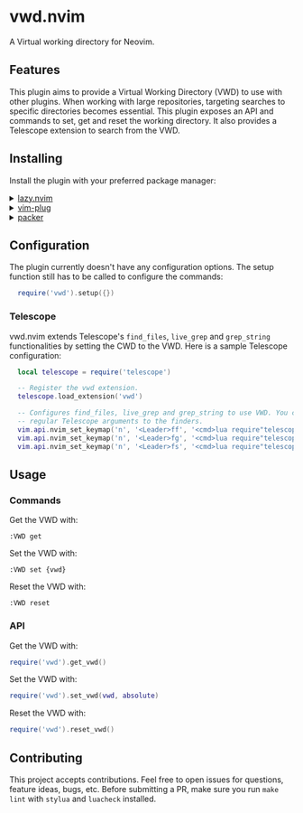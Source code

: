 # vwd.nvim
A Virtual working directory for Neovim.

## Features

This plugin aims to provide a Virtual Working Directory (VWD) to use with
other plugins. When working with large repositories, targeting searches to
specific directories becomes essential. This plugin exposes an API and
commands to set, get and reset the working directory. It also provides a
Telescope extension to search from the VWD.

## Installing

Install the plugin with your preferred package manager:

<details>
<summary><a href="https://github.com/folke/lazy.nvim">lazy.nvim</a></summary>
<code>{ 'prichrd/vwd.nvim', opts = {} }</code>
</details>

<details>
<summary><a href="https://github.com/junegunn/vim-plug">vim-plug</a></summary>
<code>Plug 'prichrd/vwd.nvim'</code>
</details>

<details>
<summary><a href="https://github.com/wbthomason/packer.nvim">packer</a></summary>
<code>use 'prichrd/vwd.nvim'</code>
</details>


## Configuration

The plugin currently doesn't have any configuration options. The setup
function still has to be called to configure the commands:

```lua
  require('vwd').setup({})
```

### Telescope

vwd.nvim extends Telescope's `find_files`, `live_grep` and `grep_string`
functionalities by setting the CWD to the VWD. Here is a sample Telescope
configuration:

```lua
  local telescope = require('telescope')

  -- Register the vwd extension.
  telescope.load_extension('vwd')

  -- Configures find_files, live_grep and grep_string to use VWD. You can still provide
  -- regular Telescope arguments to the finders.
  vim.api.nvim_set_keymap('n', '<Leader>ff', '<cmd>lua require"telescope".extensions.vwd.find_files({})<CR>', opts)
  vim.api.nvim_set_keymap('n', '<Leader>fg', '<cmd>lua require"telescope".extensions.vwd.live_grep({})<CR>', opts)
  vim.api.nvim_set_keymap('n', '<Leader>fs', '<cmd>lua require"telescope".extensions.vwd.grep_string({})<CR>', opts)
```

## Usage

### Commands

Get the VWD with:
```
:VWD get
```

Set the VWD with:
```
:VWD set {vwd}
```

Reset the VWD with:
```
:VWD reset
```

### API

Get the VWD with:
```lua
require('vwd').get_vwd()
```

Set the VWD with:
```lua
require('vwd').set_vwd(vwd, absolute)
```

Reset the VWD with:
```lua
require('vwd').reset_vwd()
```

## Contributing

This project accepts contributions. Feel free to open issues for questions, feature ideas, bugs, etc.
Before submitting a PR, make sure you run `make lint` with `stylua` and `luacheck` installed.
